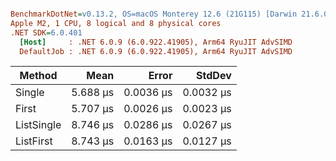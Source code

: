 ``` ini

BenchmarkDotNet=v0.13.2, OS=macOS Monterey 12.6 (21G115) [Darwin 21.6.0]
Apple M2, 1 CPU, 8 logical and 8 physical cores
.NET SDK=6.0.401
  [Host]     : .NET 6.0.9 (6.0.922.41905), Arm64 RyuJIT AdvSIMD
  DefaultJob : .NET 6.0.9 (6.0.922.41905), Arm64 RyuJIT AdvSIMD


```
|     Method |     Mean |     Error |    StdDev |
|----------- |---------:|----------:|----------:|
|     Single | 5.688 μs | 0.0036 μs | 0.0032 μs |
|      First | 5.707 μs | 0.0026 μs | 0.0023 μs |
| ListSingle | 8.746 μs | 0.0286 μs | 0.0267 μs |
|  ListFirst | 8.743 μs | 0.0163 μs | 0.0127 μs |
